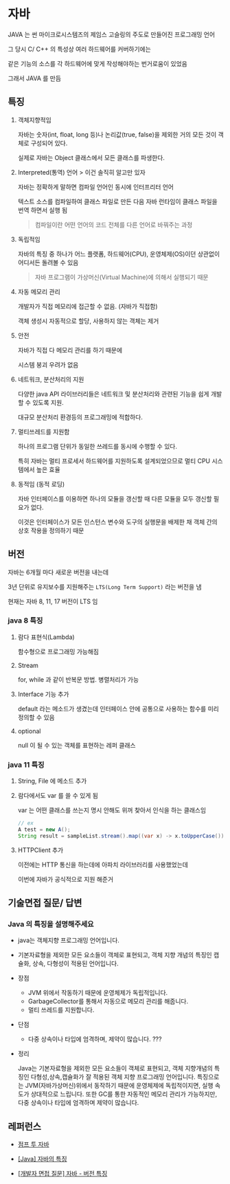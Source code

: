 # 자바

JAVA 는 썬 마이크로시스템즈의 제임스 고슬링의 주도로 만들어진 프로그래밍 언어

그 당시 C/ C++ 의 특성상 여러 하드웨어를 커버하기에는

같은 기능의 소스를 각 하드웨어에 맞게 작성해야하는 번거로움이 있었음

그래서 JAVA 를 만듬

## 특징

1. 객체지향적임

   자바는 숫자(int, float, long 등)나 논리값(true, false)을 제외한 거의 모든 것이 객체로 구성되어 있다.

   실제로 자바는 Object 클래스에서 모든 클래스를 파생한다.

1. Interpreted(통역) 언어 > 이건 솔직히 알고만 있자

   자바는 정확하게 말하면 컴파일 언어인 동시에 인터프리터 언어

   텍스트 소스를 컴파일하여 클래스 파일로 만든 다음 자바 런타임이 클래스 파일을 번역 하면서 실행 됨

   > 컴파일이란 어떤 언어의 코드 전체를 다른 언어로 바꿔주는 과정

1. 독립적임

   자바의 특징 중 하나가 어느 플랫폼, 하드웨어(CPU), 운영체제(OS)이던 상관없이 어디서든 돌려볼 수 있음

   > 자바 프로그램이 가상머신(Virtual Machine)에 의해서 실행되기 때문

1. 자동 메모리 관리

   개발자가 직접 메모리에 접근할 수 없음. (자바가 직접함)

   객체 생성시 자동적으로 할당, 사용하지 않는 객체는 제거

1. 안전

   자바가 직접 다 메모리 관리를 하기 때문에

   시스템 붕괴 우려가 없음

1. 네트워크, 분산처리의 지원

   다양한 java API 라이브러리들은 네트워크 및 분산처리와 관련된 기능을 쉽게 개발할 수 있도록 지원.

   대규모 분산처리 환경등의 프로그래밍에 적합하다.

1. 멀티쓰레드를 지원함

   하나의 프로그램 단위가 동일한 쓰레드를 동시에 수행할 수 있다.

   특히 자바는 멀티 프로세서 하드웨어를 지원하도록 설계되었으므로 멀티 CPU 시스템에서 높은 효율

1. 동적임 (동적 로딩)

   자바 인터페이스를 이용하면 하나의 모듈을 갱신할 때 다른 모듈을 모두 갱신할 필요가 없다.

   이것은 인터페이스가 모든 인스턴스 변수와 도구의 실행문을 배제한 채 객체 간의 상호 작용을 정의하기 때문

## 버전

자바는 6개월 마다 새로운 버전을 내는데

3년 단위로 유지보수를 지원해주는 `LTS(Long Term Support)` 라는 버전을 냄

현재는 자바 8, 11, 17 버전이 LTS 임

### java 8 특징

1. 람다 표현식(Lambda)

   함수형으로 프로그래밍 가능해짐

2. Stream

   for, while 과 같이 반복문 방법. 병렬처리가 가능

3. Interface 기능 추가

   default 라는 메소드가 생겼는데 인터페이스 안에 공통으로 사용하는 함수를 미리 정의할 수 있음

4. optional

   null 이 될 수 있는 객체를 표현하는 레퍼 클래스

### java 11 특징

1. String, File 에 메소드 추가

2. 람다에서도 var 를 쓸 수 있게 됨

   var 는 어떤 클래스를 쓰는지 명시 안해도 위꺼 찾아서 인식을 하는 클래스임

   ```java
   // ex
   A test = new A();
   String result = sampleList.stream().map((var x) -> x.toUpperCase()) ~~
   ```

3. HTTPClient 추가

   이전에는 HTTP 통신을 하는데에 아파치 라이브러리를 사용했었는데

   이번에 자바가 공식적으로 지원 해준거

## 기술면접 질문/ 답변

### Java 의 특징을 설명해주세요

- java는 객체지향 프로그래밍 언어입니다.

- 기본자료형을 제외한 모든 요소들이 객체로 표현되고, 객체 지향 개념의 특징인 캡슐화, 상속, 다형성이 적용된 언어입니다.

- 장점

  - JVM 위에서 작동하기 때문에 운영체제가 독립적입니다.
  - GarbageCollector를 통해서 자동으로 메모리 관리를 해줍니다.
  - 멀티 쓰레드를 지원합니다.

- 단점

  - 다중 상속이나 타입에 엄격하며, 제약이 많습니다. ???

- 정리

  Java는 기본자료형을 제외한 모든 요소들이 객체로 표현되고, 객체 지향개념의 특징인 다형성,상속,캡슐화가 잘 적용된 객체 지향 프로그래밍 언어입니다.
  특징으로는 JVM(자바가상머신)위에서 동작하기 때문에 운영체제에 독립적이지면, 실행 속도가 상대적으로 느립니다.
  또한 GC를 통한 자동적인 메모리 관리가 가능하지만, 다중 상속이나 타입에 엄격하며 제약이 많습니다.

## 레퍼런스

- [점프 투 자바](https://wikidocs.net/199)

- [[Java] 자바의 특징](https://hungseong.tistory.com/57)

- [[개발자 면접 질문] 자바 - 버전 특징](https://www.youtube.com/watch?v=_6YP2FNTt80)
